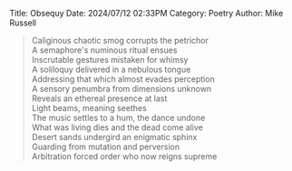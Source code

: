 Title: Obsequy
Date: 2024/07/12 02:33PM
Category: Poetry
Author: Mike Russell

> Caliginous chaotic smog corrupts the petrichor<br>
A semaphore's numinous ritual ensues<br>
Inscrutable gestures mistaken for whimsy<br>
A soliloquy delivered in a nebulous tongue<br>
Addressing that which almost evades perception<br>
A sensory penumbra from dimensions unknown<br>
Reveals an ethereal presence at last<br>
Light beams, meaning seethes<br>
The music settles to a hum, the dance undone<br>
What was living dies and the dead come alive<br>
Desert sands undergird an enigmatic sphinx<br>
Guarding from mutation and perversion<br>
Arbitration forced order who now reigns supreme
